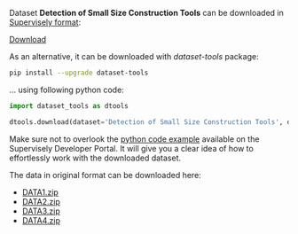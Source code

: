 Dataset **Detection of Small Size Construction Tools** can be downloaded in [Supervisely format](https://developer.supervisely.com/api-references/supervisely-annotation-json-format):

 [Download](https://assets.supervisely.com/supervisely-supervisely-assets-public/teams_storage/D/w/Vc/clrcyeLaxLLTyoKtsGDn1iQYjXWOMcqkjP5ve4Um7vvSFE7d8rIP8LN3xq5SXJpCverrH8hc8ZJLD7I1HczTVa0CeaAhMPs5aQsk7CcAWwqjSmm0SNHzLKPVWZTj.tar)

As an alternative, it can be downloaded with *dataset-tools* package:
``` bash
pip install --upgrade dataset-tools
```

... using following python code:
``` python
import dataset_tools as dtools

dtools.download(dataset='Detection of Small Size Construction Tools', dst_dir='~/dataset-ninja/')
```
Make sure not to overlook the [python code example](https://developer.supervisely.com/getting-started/python-sdk-tutorials/iterate-over-a-local-project) available on the Supervisely Developer Portal. It will give you a clear idea of how to effortlessly work with the downloaded dataset.

The data in original format can be downloaded here:

- [DATA1.zip](https://zenodo.org/record/6530106/files/DATA1.zip?download=1)
- [DATA2.zip](https://zenodo.org/record/6530106/files/DATA2.zip?download=1)
- [DATA3.zip](https://zenodo.org/record/6530106/files/DATA3.zip?download=1)
- [DATA4.zip](https://zenodo.org/record/6530106/files/DATA4.zip?download=1)
